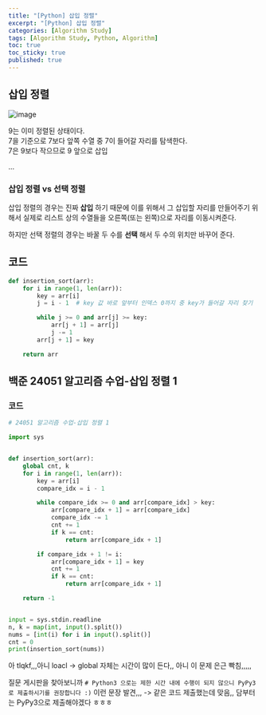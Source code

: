 ```yaml
---
title: "[Python] 삽입 정렬"
excerpt: "[Python] 삽입 정렬"
categories: [Algorithm Study]
tags: [Algorithm Study, Python, Algorithm]
toc: true
toc_sticky: true
published: true
---
```


## 삽입 정렬

![image](https://devjin-blog.com/static/ecd5862c2796e7a5289af51d65939b5b/39d76/insertion_sort.png) <br>

9는 이미 정렬된 상태이다. <br>
7을 기준으로 7보다 앞쪽 수열 중 7이 들어갈 자리를 탐색한다. <br>
7은 9보다 작으므로 9 앞으로 삽입 <br>

...

### 삽입 정렬 vs 선택 정렬

삽입 정렬의 경우는 진짜 **삽입** 하기 때문에 이를 위해서 그 삽입할 자리를 만들어주기 위해서 실제로 리스트 상의 수열들을 오른쪽(또는 왼쪽)으로 자리를 이동시켜준다. <br>

하지만 선택 정렬의 경우는 바꿀 두 수를 **선택** 해서 두 수의 위치만 바꾸어 준다.

## 코드

```python
def insertion_sort(arr):
    for i in range(1, len(arr)):
        key = arr[i]
        j = i - 1  # key 값 바로 앞부터 인덱스 0까지 중 key가 들어갈 자리 찾기

        while j >= 0 and arr[j] >= key:
            arr[j + 1] = arr[j]
            j -= 1
        arr[j + 1] = key

    return arr
```

## 백준 24051 알고리즘 수업-삽입 정렬 1

### 코드

```python
# 24051 알고리즘 수업-삽입 정렬 1

import sys


def insertion_sort(arr):
    global cnt, k
    for i in range(1, len(arr)):
        key = arr[i]
        compare_idx = i - 1

        while compare_idx >= 0 and arr[compare_idx] > key:
            arr[compare_idx + 1] = arr[compare_idx]
            compare_idx -= 1
            cnt += 1
            if k == cnt:
                return arr[compare_idx + 1]

        if compare_idx + 1 != i:
            arr[compare_idx + 1] = key
            cnt += 1
            if k == cnt:
                return arr[compare_idx + 1]

    return -1


input = sys.stdin.readline
n, k = map(int, input().split())
nums = [int(i) for i in input().split()]
cnt = 0
print(insertion_sort(nums))
```

아 tlqkf,,,아니 loacl -> global 자체는 시간이 많이 든다,, 아니 이 문제 은근 빡침,,,,, <br>

질문 게시판을 찾아보니까 `# Python3 으로는 제한 시간 내에 수행이 되지 않으니 PyPy3로 제출하시기를 권장합니다 :)` 이런 문장 발견,,, -> 같은 코드 제출했는데 맞음,, 담부터는 PyPy3으로 제출해야겠다 ㅎㅎㅎ
